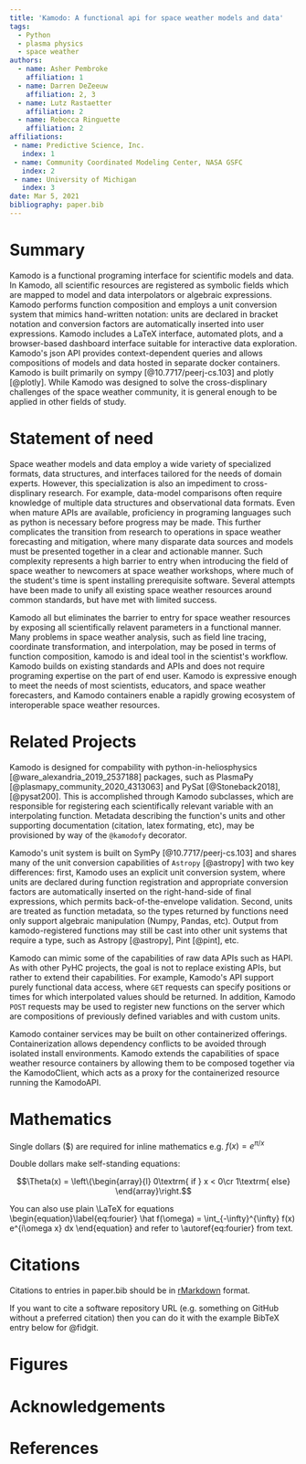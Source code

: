 ```yaml
---
title: 'Kamodo: A functional api for space weather models and data'
tags:
  - Python
  - plasma physics
  - space weather
authors:
  - name: Asher Pembroke
    affiliation: 1
  - name: Darren DeZeeuw
    affiliation: 2, 3
  - name: Lutz Rastaetter
    affiliation: 2
  - name: Rebecca Ringuette
    affiliation: 2
affiliations:
 - name: Predictive Science, Inc.
   index: 1
 - name: Community Coordinated Modeling Center, NASA GSFC
   index: 2
 - name: University of Michigan
   index: 3
date: Mar 5, 2021
bibliography: paper.bib
---
```


# Summary

Kamodo is a functional programing interface for scientific models and data. In Kamodo, all scientific resources are registered as symbolic fields which are mapped to model and data interpolators or algebraic expressions. Kamodo performs function composition and employs a unit conversion system that mimics hand-written notation: units are declared in bracket notation and conversion factors are automatically inserted into user expressions. Kamodo includes a LaTeX interface, automated plots, and a browser-based dashboard interface suitable for interactive data exploration. Kamodo's json API provides context-dependent queries and allows compositions of models and data hosted in separate docker containers. Kamodo is built primarily on sympy [@10.7717/peerj-cs.103] and plotly [@plotly]. While Kamodo was designed to solve the cross-displinary challenges of the space weather community, it is general enough to be applied in other fields of study.

# Statement of need

Space weather models and data employ a wide variety of specialized formats, data structures, and interfaces tailored for the needs of domain experts. However, this specialization is also an impediment to cross-displinary research. For example, data-model comparisons often require knowledge of multiple data structures and observational data formats. Even when mature APIs are available, proficiency in programing languages such as python is necessary before progress may be made. This further complicates the transition from research to operations in space weather forecasting and mitigation, where many disparate data sources and models must be presented together in a clear and actionable manner. Such complexity represents a high barrier to entry when introducing the field of space weather to newcomers at space weather workshops, where much of the student's time is spent installing prerequisite software. Several attempts have been made to unify all existing space weather resources around common standards, but have met with limited success. 

Kamodo all but eliminates the barrier to entry for space weather resources by exposing all scientifically relavent parameters in a functional manner. Many problems in space weather analysis, such as field line tracing, coordinate transformation, and interpolation, may be posed in terms of function composition, kamodo is and ideal tool in the scientist's workflow. Kamodo builds on existing standards and APIs and does not require programing expertise on the part of end user. Kamodo is expressive enough to meet the needs of most scientists, educators, and space weather forecasters, and Kamodo containers enable a rapidly growing ecosystem of interoperable space weather resources. 


# Related Projects

Kamodo is designed for compability with python-in-heliosphysics [@ware_alexandria_2019_2537188] packages, such as PlasmaPy [@plasmapy_community_2020_4313063] and PySat [@Stoneback2018], [@pysat200]. This is accomplished through Kamodo subclasses, which are responsible for registering each scientifically relevant variable with an interpolating function. Metadata describing the function's units and other supporting documentation (citation, latex formating, etc), may be provisioned by way of the `@kamodofy` decorator.

Kamodo's unit system is built on SymPy [@10.7717/peerj-cs.103] and shares many of the unit conversion capabilities of `Astropy` [@astropy] with two key differences: first, Kamodo uses an explicit unit conversion system, where units are declared during function registration and appropriate conversion factors are automatically inserted on the right-hand-side of final expressions, which permits back-of-the-envelope validation. Second, units are treated as function metadata, so the types returned by functions need only support algebraic manipulation (Numpy, Pandas, etc). Output from kamodo-registered functions may still be cast into other unit systems that require a type, such as Astropy [@astropy], Pint [@pint], etc.

Kamodo can mimic some of the capabilities of raw data APIs such as HAPI. As with other PyHC projects, the goal is not to replace existing APIs, but rather to extend their capabilities. For example, Kamodo's API support purely functional data access, where `GET` requests can specify positions or times for which interpolated values should be returned. In addition, Kamodo `POST` requests may be used to register new functions on the server which are compositions of previously defined variables and with custom units.

Kamodo container services may be built on other containerized offerings. Containerization allows dependency conflicts to be avoided through isolated install environments. Kamodo extends the capabilities of space weather resource containers by allowing them to be composed together via the KamodoClient, which acts as a proxy for the containerized resource running the KamodoAPI. 


# Mathematics

Single dollars ($) are required for inline mathematics e.g. $f(x) = e^{\pi/x}$

Double dollars make self-standing equations:

$$\Theta(x) = \left\{\begin{array}{l}
0\textrm{ if } x < 0\cr
1\textrm{ else}
\end{array}\right.$$

You can also use plain \LaTeX for equations
\begin{equation}\label{eq:fourier}
\hat f(\omega) = \int_{-\infty}^{\infty} f(x) e^{i\omega x} dx
\end{equation}
and refer to \autoref{eq:fourier} from text.

# Citations

Citations to entries in paper.bib should be in
[rMarkdown](http://rmarkdown.rstudio.com/authoring_bibliographies_and_citations.html)
format.

If you want to cite a software repository URL (e.g. something on GitHub without a preferred
citation) then you can do it with the example BibTeX entry below for @fidgit.

# Figures


# Acknowledgements



# References